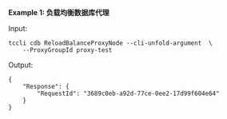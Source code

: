 **Example 1: 负载均衡数据库代理**



Input: 

```
tccli cdb ReloadBalanceProxyNode --cli-unfold-argument  \
    --ProxyGroupId proxy-test
```

Output: 
```
{
    "Response": {
        "RequestId": "3689c0eb-a92d-77ce-0ee2-17d99f604e64"
    }
}
```

